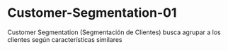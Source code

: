 # Customer-Segmentation-01
Customer Segmentation (Segmentación de Clientes) busca agrupar a los clientes según características similares
